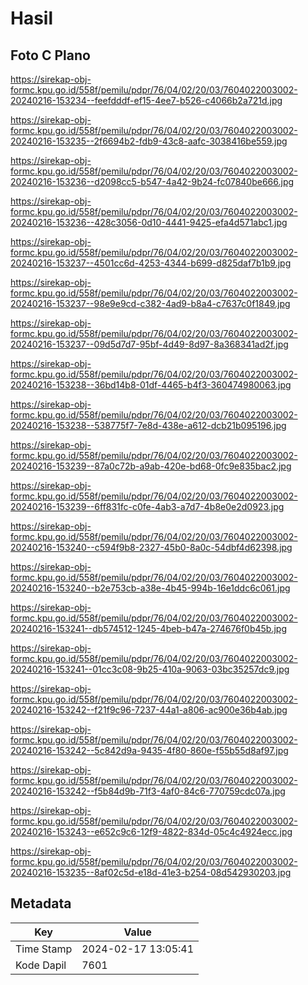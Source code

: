 # Hasil

## Foto C Plano

https://sirekap-obj-formc.kpu.go.id/558f/pemilu/pdpr/76/04/02/20/03/7604022003002-20240216-153234--feefdddf-ef15-4ee7-b526-c4066b2a721d.jpg

https://sirekap-obj-formc.kpu.go.id/558f/pemilu/pdpr/76/04/02/20/03/7604022003002-20240216-153235--2f6694b2-fdb9-43c8-aafc-3038416be559.jpg

https://sirekap-obj-formc.kpu.go.id/558f/pemilu/pdpr/76/04/02/20/03/7604022003002-20240216-153236--d2098cc5-b547-4a42-9b24-fc07840be666.jpg

https://sirekap-obj-formc.kpu.go.id/558f/pemilu/pdpr/76/04/02/20/03/7604022003002-20240216-153236--428c3056-0d10-4441-9425-efa4d571abc1.jpg

https://sirekap-obj-formc.kpu.go.id/558f/pemilu/pdpr/76/04/02/20/03/7604022003002-20240216-153237--4501cc6d-4253-4344-b699-d825daf7b1b9.jpg

https://sirekap-obj-formc.kpu.go.id/558f/pemilu/pdpr/76/04/02/20/03/7604022003002-20240216-153237--98e9e9cd-c382-4ad9-b8a4-c7637c0f1849.jpg

https://sirekap-obj-formc.kpu.go.id/558f/pemilu/pdpr/76/04/02/20/03/7604022003002-20240216-153237--09d5d7d7-95bf-4d49-8d97-8a368341ad2f.jpg

https://sirekap-obj-formc.kpu.go.id/558f/pemilu/pdpr/76/04/02/20/03/7604022003002-20240216-153238--36bd14b8-01df-4465-b4f3-360474980063.jpg

https://sirekap-obj-formc.kpu.go.id/558f/pemilu/pdpr/76/04/02/20/03/7604022003002-20240216-153238--538775f7-7e8d-438e-a612-dcb21b095196.jpg

https://sirekap-obj-formc.kpu.go.id/558f/pemilu/pdpr/76/04/02/20/03/7604022003002-20240216-153239--87a0c72b-a9ab-420e-bd68-0fc9e835bac2.jpg

https://sirekap-obj-formc.kpu.go.id/558f/pemilu/pdpr/76/04/02/20/03/7604022003002-20240216-153239--6ff831fc-c0fe-4ab3-a7d7-4b8e0e2d0923.jpg

https://sirekap-obj-formc.kpu.go.id/558f/pemilu/pdpr/76/04/02/20/03/7604022003002-20240216-153240--c594f9b8-2327-45b0-8a0c-54dbf4d62398.jpg

https://sirekap-obj-formc.kpu.go.id/558f/pemilu/pdpr/76/04/02/20/03/7604022003002-20240216-153240--b2e753cb-a38e-4b45-994b-16e1ddc6c061.jpg

https://sirekap-obj-formc.kpu.go.id/558f/pemilu/pdpr/76/04/02/20/03/7604022003002-20240216-153241--db574512-1245-4beb-b47a-274676f0b45b.jpg

https://sirekap-obj-formc.kpu.go.id/558f/pemilu/pdpr/76/04/02/20/03/7604022003002-20240216-153241--01cc3c08-9b25-410a-9063-03bc35257dc9.jpg

https://sirekap-obj-formc.kpu.go.id/558f/pemilu/pdpr/76/04/02/20/03/7604022003002-20240216-153242--f21f9c96-7237-44a1-a806-ac900e36b4ab.jpg

https://sirekap-obj-formc.kpu.go.id/558f/pemilu/pdpr/76/04/02/20/03/7604022003002-20240216-153242--5c842d9a-9435-4f80-860e-f55b55d8af97.jpg

https://sirekap-obj-formc.kpu.go.id/558f/pemilu/pdpr/76/04/02/20/03/7604022003002-20240216-153242--f5b84d9b-71f3-4af0-84c6-770759cdc07a.jpg

https://sirekap-obj-formc.kpu.go.id/558f/pemilu/pdpr/76/04/02/20/03/7604022003002-20240216-153243--e652c9c6-12f9-4822-834d-05c4c4924ecc.jpg

https://sirekap-obj-formc.kpu.go.id/558f/pemilu/pdpr/76/04/02/20/03/7604022003002-20240216-153235--8af02c5d-e18d-41e3-b254-08d542930203.jpg


## Metadata

| Key        | Value               |
| ---------- | ------------------- |
| Time Stamp | 2024-02-17 13:05:41 |
| Kode Dapil | 7601                |




